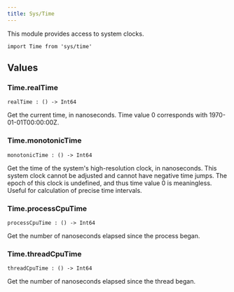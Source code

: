 ```yaml
---
title: Sys/Time
---
```


This module provides access to system clocks.

```grain
import Time from 'sys/time'
```

## Values

### Time.**realTime**

```grain
realTime : () -> Int64
```

Get the current time, in nanoseconds.
Time value 0 corresponds with 1970-01-01T00:00:00Z.

### Time.**monotonicTime**

```grain
monotonicTime : () -> Int64
```

Get the time of the system's high-resolution clock, in nanoseconds.
This system clock cannot be adjusted and cannot have negative time jumps.
The epoch of this clock is undefined, and thus time value 0 is meaningless.
Useful for calculation of precise time intervals.

### Time.**processCpuTime**

```grain
processCpuTime : () -> Int64
```

Get the number of nanoseconds elapsed since the process began.

### Time.**threadCpuTime**

```grain
threadCpuTime : () -> Int64
```

Get the number of nanoseconds elapsed since the thread began.
